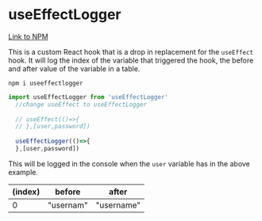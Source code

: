 # useEffectLogger

[Link to NPM](https://www.npmjs.com/package/useeffectlogger)

This is a custom React hook that is a drop in replacement for the `useEffect` hook. It will log the index of the variable that triggered the hook, the before and after value of the variable in a table.

`npm i useeffectlogger`

```JavaScript
import useEffectLogger from 'useEffectLogger'
  //change useEffect to useEffectLogger
  
  // useEffect(()=>{
  // },[user,password])
  
  useEffectLogger(()=>{
  },[user,password])
```

This will be logged in the console when the `user` variable has in the above example.

|(index)|before|after|
|---|---|---|
|0|"usernam"|"username"|
